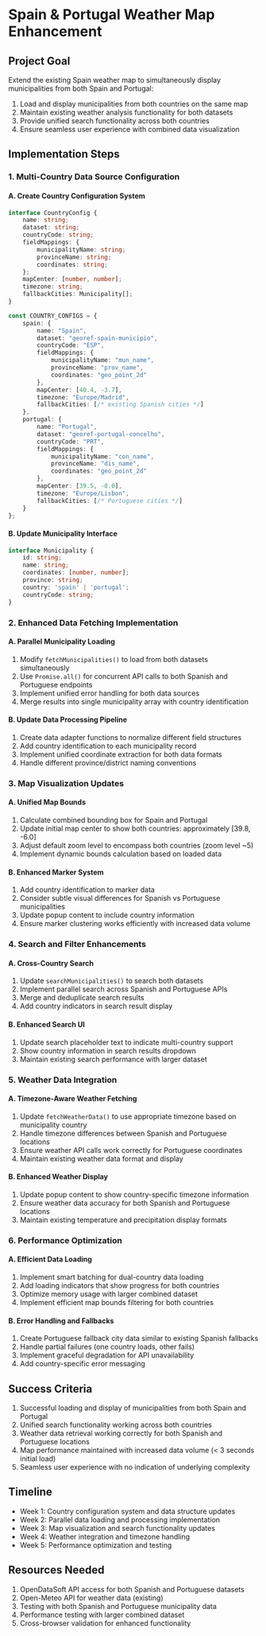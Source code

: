 # Spain & Portugal Weather Map Enhancement

## Project Goal
Extend the existing Spain weather map to simultaneously display municipalities from both Spain and Portugal:
1. Load and display municipalities from both countries on the same map
2. Maintain existing weather analysis functionality for both datasets
3. Provide unified search functionality across both countries
4. Ensure seamless user experience with combined data visualization

## Implementation Steps

### 1. Multi-Country Data Source Configuration

#### A. Create Country Configuration System
```typescript
interface CountryConfig {
    name: string;
    dataset: string;
    countryCode: string;
    fieldMappings: {
        municipalityName: string;
        provinceName: string;
        coordinates: string;
    };
    mapCenter: [number, number];
    timezone: string;
    fallbackCities: Municipality[];
}

const COUNTRY_CONFIGS = {
    spain: {
        name: "Spain",
        dataset: "georef-spain-municipio",
        countryCode: "ESP",
        fieldMappings: {
            municipalityName: "mun_name",
            provinceName: "prov_name",
            coordinates: "geo_point_2d"
        },
        mapCenter: [40.4, -3.7],
        timezone: "Europe/Madrid",
        fallbackCities: [/* existing Spanish cities */]
    },
    portugal: {
        name: "Portugal",
        dataset: "georef-portugal-concelho",
        countryCode: "PRT",
        fieldMappings: {
            municipalityName: "con_name",
            provinceName: "dis_name",
            coordinates: "geo_point_2d"
        },
        mapCenter: [39.5, -8.0],
        timezone: "Europe/Lisbon",
        fallbackCities: [/* Portuguese cities */]
    }
};
```

#### B. Update Municipality Interface
```typescript
interface Municipality {
    id: string;
    name: string;
    coordinates: [number, number];
    province: string;
    country: 'spain' | 'portugal';
    countryCode: string;
}
```

### 2. Enhanced Data Fetching Implementation

#### A. Parallel Municipality Loading
1. Modify `fetchMunicipalities()` to load from both datasets simultaneously
2. Use `Promise.all()` for concurrent API calls to both Spanish and Portuguese endpoints
3. Implement unified error handling for both data sources
4. Merge results into single municipality array with country identification

#### B. Update Data Processing Pipeline
1. Create data adapter functions to normalize different field structures
2. Add country identification to each municipality record
3. Implement unified coordinate extraction for both data formats
4. Handle different province/district naming conventions

### 3. Map Visualization Updates

#### A. Unified Map Bounds
1. Calculate combined bounding box for Spain and Portugal
2. Update initial map center to show both countries: approximately [39.8, -6.0]
3. Adjust default zoom level to encompass both countries (zoom level ~5)
4. Implement dynamic bounds calculation based on loaded data

#### B. Enhanced Marker System
1. Add country identification to marker data
2. Consider subtle visual differences for Spanish vs Portuguese municipalities
3. Update popup content to include country information
4. Ensure marker clustering works efficiently with increased data volume

### 4. Search and Filter Enhancements

#### A. Cross-Country Search
1. Update `searchMunicipalities()` to search both datasets
2. Implement parallel search across Spanish and Portuguese APIs
3. Merge and deduplicate search results
4. Add country indicators in search result display

#### B. Enhanced Search UI
1. Update search placeholder text to indicate multi-country support
2. Show country information in search results dropdown
3. Maintain existing search performance with larger dataset

### 5. Weather Data Integration

#### A. Timezone-Aware Weather Fetching
1. Update `fetchWeatherData()` to use appropriate timezone based on municipality country
2. Handle timezone differences between Spanish and Portuguese locations
3. Ensure weather API calls work correctly for Portuguese coordinates
4. Maintain existing weather data format and display

#### B. Enhanced Weather Display
1. Update popup content to show country-specific timezone information
2. Ensure weather data accuracy for both Spanish and Portuguese locations
3. Maintain existing temperature and precipitation display formats

### 6. Performance Optimization

#### A. Efficient Data Loading
1. Implement smart batching for dual-country data loading
2. Add loading indicators that show progress for both countries
3. Optimize memory usage with larger combined dataset
4. Implement efficient map bounds filtering for both countries

#### B. Error Handling and Fallbacks
1. Create Portuguese fallback city data similar to existing Spanish fallbacks
2. Handle partial failures (one country loads, other fails)
3. Implement graceful degradation for API unavailability
4. Add country-specific error messaging

## Success Criteria
1. Successful loading and display of municipalities from both Spain and Portugal
2. Unified search functionality working across both countries
3. Weather data retrieval working correctly for both Spanish and Portuguese locations
4. Map performance maintained with increased data volume (< 3 seconds initial load)
5. Seamless user experience with no indication of underlying complexity

## Timeline
- Week 1: Country configuration system and data structure updates
- Week 2: Parallel data loading and processing implementation
- Week 3: Map visualization and search functionality updates
- Week 4: Weather integration and timezone handling
- Week 5: Performance optimization and testing

## Resources Needed
1. OpenDataSoft API access for both Spanish and Portuguese datasets
2. Open-Meteo API for weather data (existing)
3. Testing with both Spanish and Portuguese municipality data
4. Performance testing with larger combined dataset
5. Cross-browser validation for enhanced functionality


